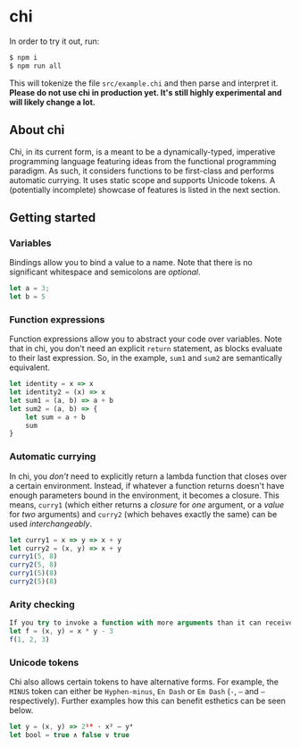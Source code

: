 # chi
In order to try it out, run:
```bash
$ npm i
$ npm run all
```
This will tokenize the file `src/example.chi` and then parse and interpret it.
**Please do not use chi in production yet. It's still highly experimental and will likely change a lot.**
## About chi
Chi, in its current form, is a meant to be a dynamically-typed, imperative programming language featuring ideas from the functional programming paradigm. As such, it considers functions to be first-class and performs automatic currying. It uses static scope and supports Unicode tokens. A (potentially incomplete) showcase of features is listed in the next section.
## Getting started
### Variables
Bindings allow you to bind a value to a name. Note that there is no significant whitespace and semicolons are *optional*.
```js
let a = 3;
let b = 5
```
### Function expressions
Function expressions allow you to abstract your code over variables. Note that in chi, you don't need an explicit `return` statement, as blocks evaluate to their last expression. So, in the example, `sum1` and `sum2` are semantically equivalent.
```js
let identity = x => x
let identity2 = (x) => x
let sum1 = (a, b) => a + b
let sum2 = (a, b) => {
	let sum = a + b
	sum
}
```
### Automatic currying
In chi, you *don't* need to explicitly return a lambda function that closes over a certain environment. Instead, if whatever a function returns doesn't have enough parameters bound in the environment, it becomes a closure. This means, `curry1` (which either returns a *closure* for *one* argument, or a *value* for *two* arguments) and `curry2` (which behaves exactly the same) can be used *interchangeably*.
```js
let curry1 = x => y => x + y
let curry2 = (x, y) => x + y
curry1(5, 8)
curry2(5, 8)
curry1(5)(8)
curry2(5)(8)
```
### Arity checking
```js
If you try to invoke a function with more arguments than it can receive, chi will refuse to invoke it and instead throw a `BindError`.
let f = (x, y) = x * y - 3
f(1, 2, 3)
```
### Unicode tokens
Chi also allows certain tokens to have alternative forms. For example, the `MINUS` token can either be `Hyphen-minus`, `En Dash` or `Em Dash` (`-`, `–` and `—` respectively). Further examples how this can benefit esthetics can be seen below.
```js
let y = (x, y) => 2¹⁰ · x² – y⁴
let bool = true ∧ false ∨ true
```